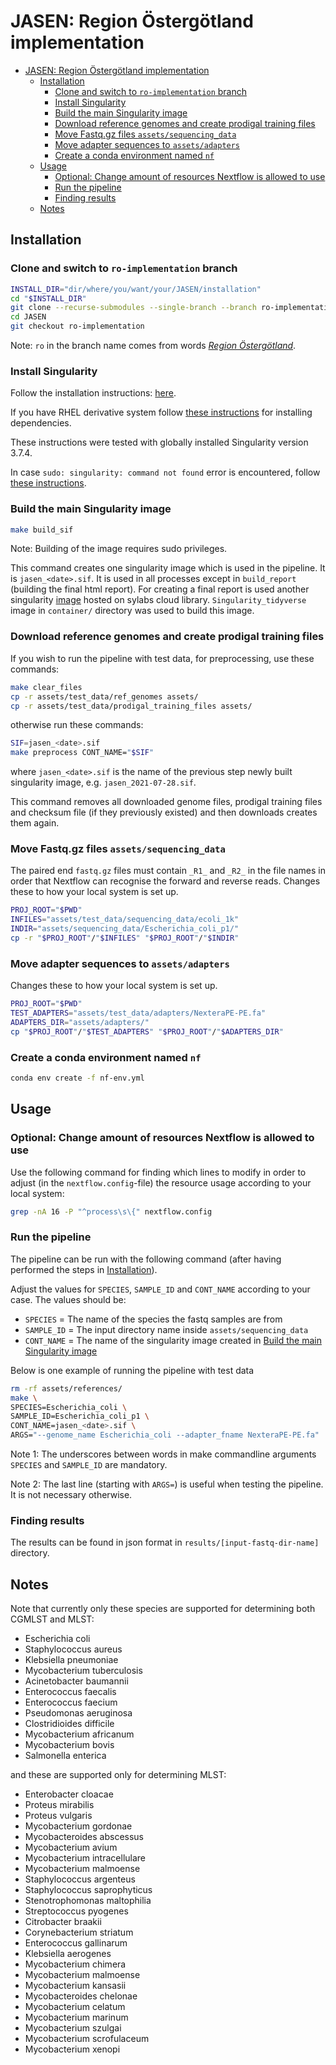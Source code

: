 # JASEN: Region Östergötland implementation

<!-- TOC -->

- [JASEN: Region Östergötland implementation](#jasen-region-östergötland-implementation)
  - [Installation](#installation)
    - [Clone and switch to `ro-implementation` branch](#clone-and-switch-to-ro-implementation-branch)
    - [Install Singularity](#install-singularity)
    - [Build the main Singularity image](#build-the-main-singularity-image)
    - [Download reference genomes and create prodigal training files](#download-reference-genomes-and-create-prodigal-training-files)
    - [Move Fastq.gz files `assets/sequencing_data`](#move-fastqgz-files-assetssequencing_data)
    - [Move adapter sequences to `assets/adapters`](#move-adapter-sequences-to-assetsadapters)
    - [Create a conda environment named `nf`](#create-a-conda-environment-named-nf)
  - [Usage](#usage)
    - [Optional: Change amount of resources Nextflow is allowed to use](#optional-change-amount-of-resources-nextflow-is-allowed-to-use)
    - [Run the pipeline](#run-the-pipeline)
    - [Finding results](#finding-results)
  - [Notes](#notes)

<!-- /TOC -->

## Installation

### Clone and switch to `ro-implementation` branch

```bash
INSTALL_DIR="dir/where/you/want/your/JASEN/installation"
cd "$INSTALL_DIR"
git clone --recurse-submodules --single-branch --branch ro-implementation https://github.com/Genomic-Medicine-Linkoping/JASEN.git
cd JASEN
git checkout ro-implementation
```

Note: `ro` in the branch name comes from words *[Region Östergötland](https://www.regionostergotland.se/)*.

### Install Singularity

Follow the installation instructions: [here](https://sylabs.io/guides/3.8/user-guide/quick_start.html 'Quick installation steps').

If you have RHEL derivative system follow [these instructions](https://sylabs.io/guides/3.0/user-guide/installation.html#install-dependencies 'Installing dependencies with yum/rpm') for installing dependencies.

These instructions were tested with globally installed Singularity version 3.7.4.

In case `sudo: singularity: command not found` error is encountered, follow [these instructions](https://sylabs.io/guides/2.5/user-guide/troubleshooting.html#error-running-singularity-with-sudo 'Error running singularity with sudo').

### Build the main Singularity image

```bash
make build_sif
```

Note: Building of the image requires sudo privileges.

This command creates one singularity image which is used in the pipeline. It is `jasen_<date>.sif`. It is used in all processes except in `build_report` (building the final html report). For creating a final report is used another singularity [image](https://cloud.sylabs.io/library/ljmesi/default/jasen_tidyverse.sif) hosted on sylabs cloud library. `Singularity_tidyverse` image in `container/` directory was used to build this image.

### Download reference genomes and create prodigal training files

If you wish to run the pipeline with test data, for preprocessing, use these commands:

```bash
make clear_files
cp -r assets/test_data/ref_genomes assets/
cp -r assets/test_data/prodigal_training_files assets/
```

otherwise run these commands: 

```bash
SIF=jasen_<date>.sif
make preprocess CONT_NAME="$SIF"
```

where `jasen_<date>.sif` is the name of the previous step newly built singularity image, e.g. `jasen_2021-07-28.sif`.

This command removes all downloaded genome files, prodigal training files and checksum file (if they previously existed) and then downloads creates them again.

### Move Fastq.gz files `assets/sequencing_data`

The paired end `fastq.gz` files must contain `_R1_` and `_R2_` in the file names in order that Nextflow can recognise the forward and reverse reads.
Changes these to how your local system is set up.

```bash
PROJ_ROOT="$PWD"
INFILES="assets/test_data/sequencing_data/ecoli_1k"
INDIR="assets/sequencing_data/Escherichia_coli_p1/"
cp -r "$PROJ_ROOT"/"$INFILES" "$PROJ_ROOT"/"$INDIR"
```

### Move adapter sequences to `assets/adapters`

Changes these to how your local system is set up.

```bash
PROJ_ROOT="$PWD"
TEST_ADAPTERS="assets/test_data/adapters/NexteraPE-PE.fa"
ADAPTERS_DIR="assets/adapters/"
cp "$PROJ_ROOT"/"$TEST_ADAPTERS" "$PROJ_ROOT"/"$ADAPTERS_DIR"
```

### Create a conda environment named `nf`

```bash
conda env create -f nf-env.yml
```

## Usage

### Optional: Change amount of resources Nextflow is allowed to use

Use the following command for finding which lines to modify in order to adjust (in the `nextflow.config`-file) the resource usage according to your local system:

```bash
grep -nA 16 -P "^process\s\{" nextflow.config
```

### Run the pipeline

The pipeline can be run with the following command (after having performed the steps in [Installation](#installation)).

Adjust the values for `SPECIES`, `SAMPLE_ID` and `CONT_NAME` according to your case. The values should be:

- `SPECIES` = The name of the species the fastq samples are from
- `SAMPLE_ID` = The input directory name inside `assets/sequencing_data`
- `CONT_NAME` = The name of the singularity image created in [Build the main Singularity image](#build-the-main-singularity-image)

Below is one example of running the pipeline with test data

```bash
rm -rf assets/references/
make \
SPECIES=Escherichia_coli \
SAMPLE_ID=Escherichia_coli_p1 \
CONT_NAME=jasen_<date>.sif \
ARGS="--genome_name Escherichia_coli --adapter_fname NexteraPE-PE.fa"
```

Note 1: The underscores between words in make commandline arguments `SPECIES` and `SAMPLE_ID` are mandatory.

Note 2: The last line (starting with `ARGS=`) is useful when testing the pipeline. It is not necessary otherwise.

### Finding results

The results can be found in json format in `results/[input-fastq-dir-name]` directory. 

## Notes

Note that currently only these species are supported for determining both CGMLST and MLST:
- Escherichia coli
- Staphylococcus aureus
- Klebsiella pneumoniae
- Mycobacterium tuberculosis
- Acinetobacter baumannii
- Enterococcus faecalis
- Enterococcus faecium
- Pseudomonas aeruginosa
- Clostridioides difficile
- Mycobacterium africanum
- Mycobacterium bovis
- Salmonella enterica

and these are supported only for determining MLST:
- Enterobacter cloacae
- Proteus mirabilis
- Proteus vulgaris
- Mycobacterium gordonae
- Mycobacteroides abscessus
- Mycobacterium avium
- Mycobacterium intracellulare
- Mycobacterium malmoense
- Staphylococcus argenteus
- Staphylococcus saprophyticus
- Stenotrophomonas maltophilia
- Streptococcus pyogenes
- Citrobacter braakii
- Corynebacterium striatum
- Enterococcus gallinarum
- Klebsiella aerogenes
- Mycobacterium chimera
- Mycobacterium malmoense
- Mycobacterium kansasii
- Mycobacteroides chelonae
- Mycobacterium celatum
- Mycobacterium marinum
- Mycobacterium szulgai
- Mycobacterium scrofulaceum
- Mycobacterium xenopi

